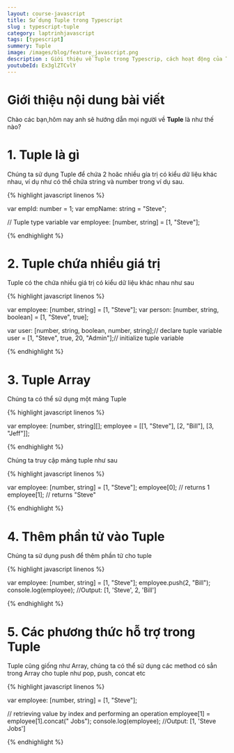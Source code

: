 ```yaml
---
layout: course-javascript
title: Sử dụng Tuple trong Typescript  
slug : typescript-tuple
category: laptrinhjavascript
tags: [typescript]
summery: Tuple   
image: /images/blog/feature_javascript.png
description : Giới thiệu về Tuple trong Typescrip, cách hoạt động của Tuple trong Typescrip
youtubeId: Ex3glZTCvlY
---
```


# **Giới thiệu nội dung bài viết**

Chào các bạn,hôm nay anh sẽ hướng dẫn mọi người về <b>Tuple</b> là như thế nào? 

# **1. Tuple là gì**

Chúng ta sử dụng Tuple để chứa 2 hoăc nhiều gía trị có kiểu dữ liệu khác nhau, ví dụ như có thể chứa string và number trong ví dụ sau.

{% highlight javascript  linenos %}

var empId: number = 1;
var empName: string = "Steve";        

// Tuple type variable 
var employee: [number, string] = [1, "Steve"];

{% endhighlight %}

# **2. Tuple chứa nhiều giá trị**

Tuple có the chứa nhiều giá trị có kiểu dữ liệu khác nhau như sau

{% highlight javascript  linenos %}

var employee: [number, string] = [1, "Steve"];
var person: [number, string, boolean] = [1, "Steve", true];

var user: [number, string, boolean, number, string];// declare tuple variable
user = [1, "Steve", true, 20, "Admin"];// initialize tuple variable

{% endhighlight %}


# **3. Tuple Array**

Chúng ta có thể sử dụng một mảng Tuple 

{% highlight javascript  linenos %}

var employee: [number, string][];
employee = [[1, "Steve"], [2, "Bill"], [3, "Jeff"]];

{% endhighlight %}

Chúng ta truy cập mảng tuple như sau

{% highlight javascript  linenos %}

var employee: [number, string] = [1, "Steve"];
employee[0]; // returns 1
employee[1]; // returns "Steve"

{% endhighlight %}

# **4. Thêm phần tử vào Tuple**

Chúng ta sử dụng push để thêm phần tử cho tuple

{% highlight javascript  linenos %}

var employee: [number, string] = [1, "Steve"];
employee.push(2, "Bill"); 
console.log(employee); //Output: [1, 'Steve', 2, 'Bill']

{% endhighlight %}

# **5. Các phương thức hỗ trợ trong Tuple**

Tuple cũng giống như Array, chúng ta có thể sử dụng các method có sẳn trong Array cho tuple như pop, push, concat etc

{% highlight javascript  linenos %}

var employee: [number, string] = [1, "Steve"];

// retrieving value by index and performing an operation 
employee[1] = employee[1].concat(" Jobs"); 
console.log(employee); //Output: [1, 'Steve Jobs']

{% endhighlight %}







